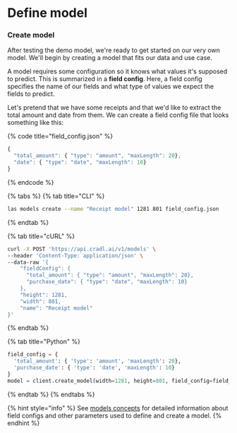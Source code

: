 # Define model

### Create model

After testing the demo model, we're ready to get started on our very own model. We'll begin by creating a model that fits our data and use case. 

A model requires some configuration so it knows what values it's supposed to predict. This is summarized in a **field config**. Here, a field config specifies the name of our fields and what type of values we expect the fields to predict.

Let's pretend that we have some receipts and that we'd like to extract the total amount and date from them. We can create a field config file that looks something like this:

{% code title="field\_config.json" %}
```javascript
{
  "total_amount": { "type": "amount", "maxLength": 20},
  "date": { "type": "date", "maxLength": 10}
}
```
{% endcode %}

{% tabs %}
{% tab title="CLI" %}
```bash
las models create --name "Receipt model" 1281 801 field_config.json
```
{% endtab %}

{% tab title="cURL" %}
```bash
curl -X POST 'https://api.cradl.ai/v1/models' \
--header 'Content-Type: application/json' \
--data-raw '{
    "fieldConfig": {
      "total_amount": { "type": "amount", "maxLength": 20},
      "purchase_date": { "type": "date", "maxLength": 10}
    },
    "height": 1281,
    "width": 801,
    "name": "Receipt model"
}'
```
{% endtab %}

{% tab title="Python" %}
```python
field_config = {
  'total_amount': { 'type': 'amount', 'maxLength': 20},
  'purchase_date': { 'type': 'date', 'maxLength': 10}
}
model = client.create_model(width=1281, height=801, field_config=field_config, name='Receipt model')
```
{% endtab %}
{% endtabs %}

{% hint style="info" %}
See [models concepts](../concepts/models.md) for detailed information about field configs and other parameters used to define and create a model.
{% endhint %}


